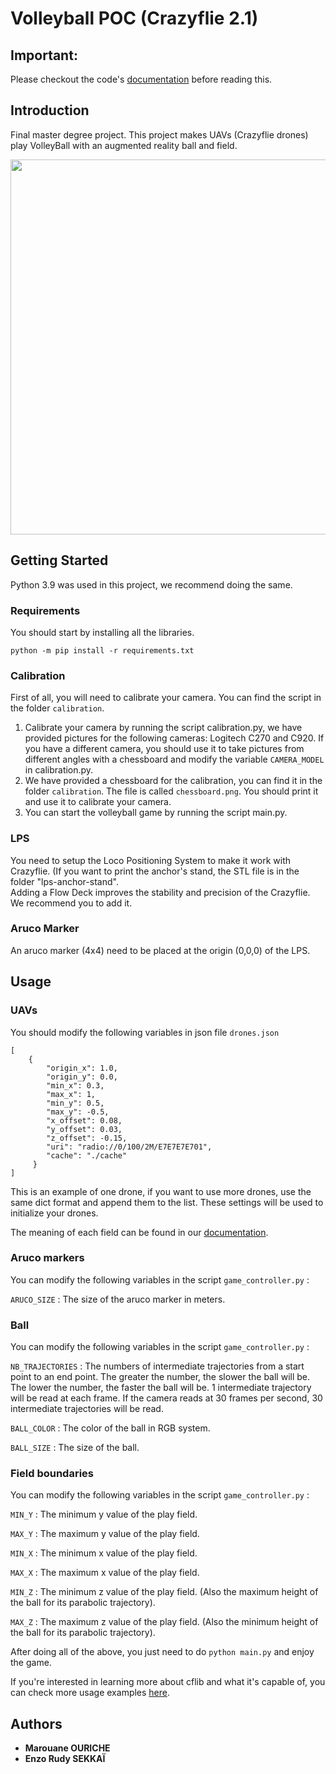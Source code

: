 # Volleyball POC (Crazyflie 2.1)

## Important:

Please checkout the code's [documentation](https://marouone.github.io/index.html) before reading this.

## Introduction

Final master degree project. This project makes UAVs (Crazyflie drones) play VolleyBall with an augmented reality ball and field.
<p align="center">
<img src="https://github.com/EnzoRudySEKKAI/PFECam/blob/main/gif/2drone_ex00002054_AdobeExpress.gif" width="600">
</p>

## Getting Started

Python 3.9 was used in this project, we recommend doing the same.

### Requirements
You should start by installing all the libraries.

```
python -m pip install -r requirements.txt
```

### Calibration

First of all, you will need to calibrate your camera. You can find the script in the folder ```calibration```.

1. Calibrate your camera by running the script calibration.py, we have provided pictures for the following cameras: Logitech C270 and C920. If you have a different camera, you should use it to take pictures from different angles with a chessboard and modify the variable ```CAMERA_MODEL``` in calibration.py.
2. We have provided a chessboard for the calibration, you can find it in the folder ```calibration```. The file is called ```chessboard.png```. You should print it and use it to calibrate your camera.
3. You can start the volleyball game by running the script main.py.

### LPS

You need to setup the Loco Positioning System to make it work with Crazyflie. (If you want to print the anchor's stand, the STL file is in the folder "lps-anchor-stand". \
Adding a Flow Deck improves the stability and precision of the Crazyflie. We recommend you to add it.

### Aruco Marker

An aruco marker (4x4) need to be placed at the origin (0,0,0) of the LPS.

## Usage

### UAVs
You should modify the following variables in json file ```drones.json```
```
[
    {
        "origin_x": 1.0,
        "origin_y": 0.0,
        "min_x": 0.3,
        "max_x": 1,
        "min_y": 0.5,
        "max_y": -0.5,
        "x_offset": 0.08,
        "y_offset": 0.03,
        "z_offset": -0.15,
        "uri": "radio://0/100/2M/E7E7E7E701",
        "cache": "./cache"
     }
]
```

This is an example of one drone, if you want to use more drones, use the same dict format and append them to the list.
These settings will be used to initialize your drones.

The meaning of each field can be found in our [documentation](https://marouone.github.io/index.html).

### Aruco markers

You can modify the following variables in the script ```game_controller.py``` :

```ARUCO_SIZE``` : The size of the aruco marker in meters.

### Ball
You can modify the following variables in the script ```game_controller.py``` :

```NB_TRAJECTORIES``` : The numbers of intermediate trajectories from a start point to an end point. 
The greater the number, the slower the ball will be. The lower the number, the faster the ball will be.
1 intermediate trajectory will be read at each frame. If the camera reads at 30 frames per second, 
30 intermediate trajectories will be read.

```BALL_COLOR``` : The color of the ball in RGB system.

```BALL_SIZE``` : The size of the ball.

### Field boundaries
You can modify the following variables in the script ```game_controller.py``` :

```MIN_Y``` : The minimum y value of the play field.

```MAX_Y``` : The maximum y value of the play field.

```MIN_X``` : The minimum x value of the play field.

```MAX_X``` : The maximum x value of the play field.

```MIN_Z``` : The minimum z value of the play field. (Also the maximum height of the ball for its parabolic trajectory).

```MAX_Z``` : The maximum z value of the play field. (Also the minimum height of the ball for its parabolic trajectory).

After doing all of the above, you just need to do ```python main.py``` and enjoy the game.

If you're interested in learning more about cflib and what it's capable of, you can check more usage examples [here](https://github.com/bitcraze/crazyflie-lib-python/tree/master/examples).

## Authors

* **Marouane OURICHE**
* **Enzo Rudy SEKKAÏ**
